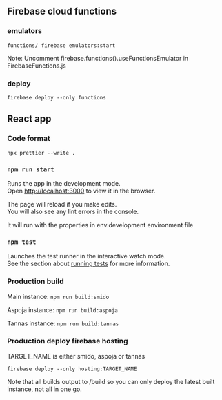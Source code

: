 ## Firebase cloud functions

### emulators

`functions/ firebase emulators:start`

Note: Uncomment firebase.functions().useFunctionsEmulator in FirebaseFunctions.js

### deploy

`firebase deploy --only functions`

## React app

### Code format

`npx prettier --write .`

### `npm run start`

Runs the app in the development mode.<br />
Open [http://localhost:3000](http://localhost:3000) to view it in the browser.

The page will reload if you make edits.<br />
You will also see any lint errors in the console.

It will run with the properties in env.development environment file

### `npm test`

Launches the test runner in the interactive watch mode.<br />
See the section about [running tests](https://facebook.github.io/create-react-app/docs/running-tests) for more information.

### Production build

Main instance: `npm run build:smido`

Aspoja instance: `npm run build:aspoja`

Tannas instance: `npm run build:tannas`

### Production deploy firebase hosting

TARGET_NAME is either smido, aspoja or tannas

`firebase deploy --only hosting:TARGET_NAME`

Note that all builds output to /build so you can only deploy the latest built instance, not all in one go.
